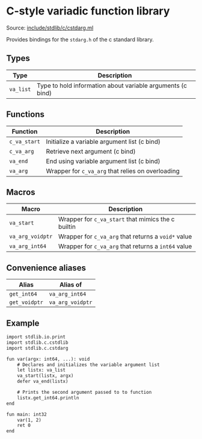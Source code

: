 # C-style variadic function library

Source: [include/stdlib/c/cstdarg.ml](../../include/stdlib/c/cstdarg.ml)

Provides bindings for the `stdarg.h` of the c standard library.

## Types

Type      | Description
----------|------------
`va_list` | Type to hold information about variable arguments (c bind)

## Functions

Function     | Description
-------------|------------
`c_va_start` | Initialize a variable argument list (c bind)
`c_va_arg`   | Retrieve next argument (c bind)
`va_end`     | End using variable argument list (c bind)
`va_arg`     | Wrapper for `c_va_arg` that relies on overloading

## Macros

Macro            | Description
-----------------|------------
`va_start`       | Wrapper for `c_va_start` that mimics the c builtin
`va_arg_voidptr` | Wrapper for `c_va_arg` that returns a `void*` value
`va_arg_int64`   | Wrapper for `c_va_arg` that returns a `int64` value

## Convenience aliases

Alias         | Alias of
--------------|---------
`get_int64`   | `va_arg_int64`
`get_voidptr` | `va_arg_voidptr`

## Example

```txt
import stdlib.io.print
import stdlib.c.cstdlib
import stdlib.c.cstdarg

fun var(argx: int64, ...): void
    # Declares and initializes the variable argument list
    let listx: va_list
    va_start(listx, argx)
    defer va_end(listx)

    # Prints the second argument passed to to function
    listx.get_int64.println
end

fun main: int32
    var(1, 2)
    ret 0
end
```
